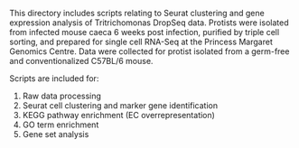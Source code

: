 This directory includes scripts relating to Seurat clustering and gene expression analysis of Tritrichomonas DropSeq data. Protists were isolated from infected mouse caeca 6 weeks post infection, purified by triple cell sorting, and prepared for single cell RNA-Seq at the Princess Margaret Genomics Centre.
Data were collected for protist isolated from a germ-free and conventionalized C57BL/6 mouse.  

Scripts are included for:
1. Raw data processing
2. Seurat cell clustering and marker gene identification
3. KEGG pathway enrichment (EC overrepresentation)
4. GO term enrichment
5. Gene set analysis
